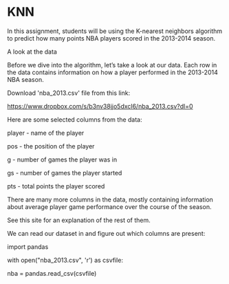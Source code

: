 # KNN
In this assignment, students will be using the K-nearest neighbors
algorithm to predict how many points NBA players scored in the 2013-2014
season.

A look at the data

Before we dive into the algorithm, let’s take a look at our data. Each row in
the data contains information on how a player performed in the 2013-2014
NBA season.

Download 'nba_2013.csv' file from this link:

https://www.dropbox.com/s/b3nv38jjo5dxcl6/nba_2013.csv?dl=0

Here are some selected columns from the data:

player - name of the player

pos - the position of the player

g - number of games the player was in

gs - number of games the player started

pts - total points the player scored

There are many more columns in the data, mostly containing information
about average player game performance over the course of the season.

See this site for an explanation of the rest of them.

We can read our dataset in and figure out which columns are present:

import pandas

with open("nba_2013.csv", 'r') as csvfile:

nba = pandas.read_csv(csvfile)
